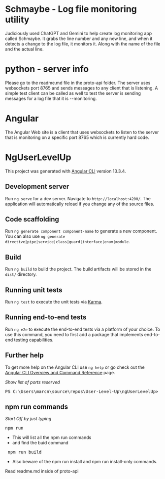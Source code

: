 # Schmaybe - Log file monitoring utility

Judiciously used ChatGPT and Gemini to help create log monitoring app called Schmaybe.  It grabs the line number and any new line, and when it detects a change to the log file, it monitors it.  Along with the name of the file and the actual line.

# python - server info

Please go to the readme.md file in the proto-api folder.  The server uses websockets port 8765 and sends messages to any client that is listening.   A simple test client can be called as well to test the server is sending messages for a log file that it is --monitoring.

# Angular

The Angular Web site is a client that uses websockets to listen to the server that is monitoring on a specific port 8765 which is currently hard code.

# NgUserLevelUp

This project was generated with [Angular CLI](https://github.com/angular/angular-cli) version 13.3.4.

## Development server

Run `ng serve` for a dev server. Navigate to `http://localhost:4200/`. The application will automatically reload if you change any of the source files.

## Code scaffolding

Run `ng generate component component-name` to generate a new component. You can also use `ng generate directive|pipe|service|class|guard|interface|enum|module`.

## Build

Run `ng build` to build the project. The build artifacts will be stored in the `dist/` directory.

## Running unit tests

Run `ng test` to execute the unit tests via [Karma](https://karma-runner.github.io).

## Running end-to-end tests

Run `ng e2e` to execute the end-to-end tests via a platform of your choice. To use this command, you need to first add a package that implements end-to-end testing capabilities.

## Further help

To get more help on the Angular CLI use `ng help` or go check out the [Angular CLI Overview and Command Reference](https://angular.io/cli) page.

*Show list of ports reserved*

<pre>PS C:\Users\marcn\source\repos\User-Level-Up\ngUserLevelUp> netsh interface ipv4 show excludedportrange protocol=tcp</pre>

## npm run commands

*Start Off by just typing*

<pre>npm run</pre>

* This will list all the npm run commands
* and find the buid command

<pre> npm run build</pre>

* Also beware of the npm run install and npm run install-only commands.

  
 Read readme.md inside of proto-api


